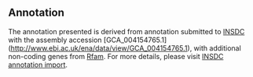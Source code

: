 
Annotation
----------

The annotation presented is derived from annotation submitted to
[INSDC](http://www.insdc.org) with the assembly accession [GCA\_004154765.1]
(http://www.ebi.ac.uk/ena/data/view/GCA_004154765.1),
with additional non-coding genes from
[Rfam](http://rfam.xfam.org/). For more details, please visit [INSDC
annotation import](http://ensemblgenomes.org/info/data/insdc_annotation).
